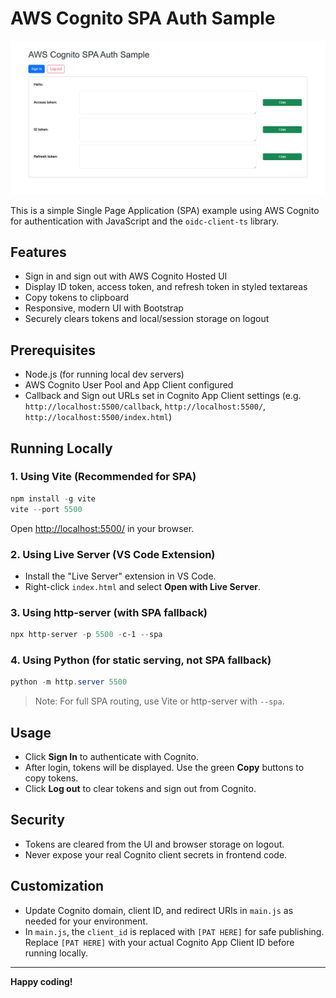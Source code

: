 # AWS Cognito SPA Auth Sample

[![AWS Cognito SPA Auth Demo](screenshots/capture.PNG)](https://www.youtube.com/watch?v=6bfCQPxwelY)

This is a simple Single Page Application (SPA) example using AWS Cognito for authentication with JavaScript and the `oidc-client-ts` library.

## Features
- Sign in and sign out with AWS Cognito Hosted UI
- Display ID token, access token, and refresh token in styled textareas
- Copy tokens to clipboard
- Responsive, modern UI with Bootstrap
- Securely clears tokens and local/session storage on logout

## Prerequisites
- Node.js (for running local dev servers)
- AWS Cognito User Pool and App Client configured
- Callback and Sign out URLs set in Cognito App Client settings (e.g. `http://localhost:5500/callback`, `http://localhost:5500/`, `http://localhost:5500/index.html`)

## Running Locally

### 1. Using Vite (Recommended for SPA)
```powershell
npm install -g vite
vite --port 5500
```
Open [http://localhost:5500/](http://localhost:5500/) in your browser.

### 2. Using Live Server (VS Code Extension)
- Install the "Live Server" extension in VS Code.
- Right-click `index.html` and select **Open with Live Server**.

### 3. Using http-server (with SPA fallback)
```powershell
npx http-server -p 5500 -c-1 --spa
```

### 4. Using Python (for static serving, not SPA fallback)
```powershell
python -m http.server 5500
```
> Note: For full SPA routing, use Vite or http-server with `--spa`.

## Usage
- Click **Sign In** to authenticate with Cognito.
- After login, tokens will be displayed. Use the green **Copy** buttons to copy tokens.
- Click **Log out** to clear tokens and sign out from Cognito.

## Security
- Tokens are cleared from the UI and browser storage on logout.
- Never expose your real Cognito client secrets in frontend code.

## Customization
- Update Cognito domain, client ID, and redirect URIs in `main.js` as needed for your environment.
- In `main.js`, the `client_id` is replaced with `[PAT HERE]` for safe publishing. Replace `[PAT HERE]` with your actual Cognito App Client ID before running locally.

---

**Happy coding!**
